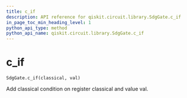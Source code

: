 ```yaml
---
title: c_if
description: API reference for qiskit.circuit.library.SdgGate.c_if
in_page_toc_min_heading_level: 1
python_api_type: method
python_api_name: qiskit.circuit.library.SdgGate.c_if
---
```


# c\_if

<span id="qiskit.circuit.library.SdgGate.c_if" />

`SdgGate.c_if(classical, val)`

Add classical condition on register classical and value val.

